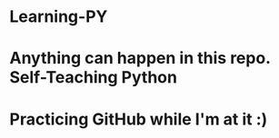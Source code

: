 # Learning-PY
# Anything can happen in this repo. Self-Teaching Python
# Practicing GitHub while I'm at it :)